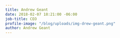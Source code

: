```yaml
---
title: Andrew Geant
date: 2018-02-07 18:21:00 -06:00
job-title: CEO
profile-image: "/blog/uploads/img-drew-geant.png"
author: Andrew Geant
---
```


